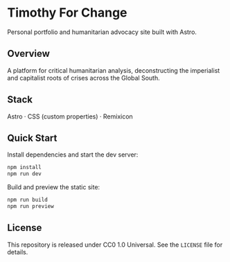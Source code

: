# Timothy For Change

Personal portfolio and humanitarian advocacy site built with Astro.

## Overview

A platform for critical humanitarian analysis, deconstructing the imperialist and capitalist roots of crises across the Global South.

## Stack

Astro · CSS (custom properties) · Remixicon

## Quick Start

Install dependencies and start the dev server:

```bash
npm install
npm run dev
```

Build and preview the static site:

```bash
npm run build
npm run preview
```

## License

This repository is released under CC0 1.0 Universal. See the `LICENSE` file for details.
